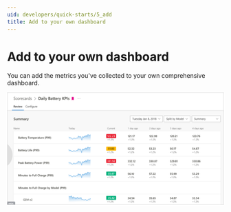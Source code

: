 ```yaml
---
uid: developers/quick-starts/5_add
title: Add to your own dashboard
---
```


# Add to your own dashboard

You can add the metrics you've collected to your own comprehensive dashboard.

![Dashboard](dashboard.png)
